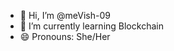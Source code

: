- 👋 Hi, I’m @meVish-09
- 🌱 I’m currently learning Blockchain
- 😄 Pronouns: She/Her


<!---
meVish-09/meVish-09 is a ✨ special ✨ repository because its `README.md` (this file) appears on your GitHub profile.
You can click the Preview link to take a look at your changes.
--->
